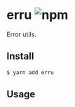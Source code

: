 # erru ![npm](https://flat.badgen.net/npm/v/erru)

Error utils.

## Install

```sh
$ yarn add erru
```

## Usage

```ts
```
